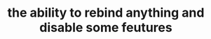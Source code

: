 ---
title: 'the ability to rebind anything and disable some feutures'
redirect_to:
  - 'https://discuss.pencil2d.org/t/the-ability-to-rebind-anything-and-disable-some-feutures/1233'
---